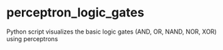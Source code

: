 # perceptron_logic_gates
Python script visualizes the basic logic gates (AND, OR, NAND, NOR, XOR) using perceptrons
